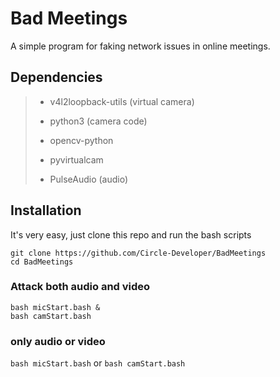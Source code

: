 # Bad Meetings
A simple program for faking network issues in online meetings.


## Dependencies
> - v4l2loopback-utils (virtual camera)
> - python3 (camera code)
> - opencv-python
> - pyvirtualcam
>
> - PulseAudio (audio)


## Installation
It's very easy, just clone this repo and run the bash scripts
```
git clone https://github.com/Circle-Developer/BadMeetings
cd BadMeetings
```

### Attack both audio and video
```
bash micStart.bash &
bash camStart.bash
```

### only audio or video
`bash micStart.bash` 
or
`bash camStart.bash`

